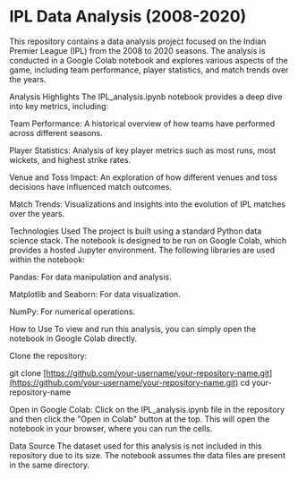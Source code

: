 # IPL Data Analysis (2008-2020)
This repository contains a data analysis project focused on the Indian Premier League (IPL) from the 2008 to 2020 seasons. The analysis is conducted in a Google Colab notebook and explores various aspects of the game, including team performance, player statistics, and match trends over the years.

Analysis Highlights
The IPL_analysis.ipynb notebook provides a deep dive into key metrics, including:

Team Performance: A historical overview of how teams have performed across different seasons.

Player Statistics: Analysis of key player metrics such as most runs, most wickets, and highest strike rates.

Venue and Toss Impact: An exploration of how different venues and toss decisions have influenced match outcomes.

Match Trends: Visualizations and insights into the evolution of IPL matches over the years.

Technologies Used
The project is built using a standard Python data science stack. The notebook is designed to be run on Google Colab, which provides a hosted Jupyter environment. The following libraries are used within the notebook:

Pandas: For data manipulation and analysis.

Matplotlib and Seaborn: For data visualization.

NumPy: For numerical operations.

How to Use
To view and run this analysis, you can simply open the notebook in Google Colab directly.

Clone the repository:

git clone [https://github.com/your-username/your-repository-name.git](https://github.com/your-username/your-repository-name.git)
cd your-repository-name

Open in Google Colab:
Click on the IPL_analysis.ipynb file in the repository and then click the "Open in Colab" button at the top. This will open the notebook in your browser, where you can run the cells.

Data Source
The dataset used for this analysis is not included in this repository due to its size. The notebook assumes the data files are present in the same directory.
       


   
  
 
        
  
   
  
